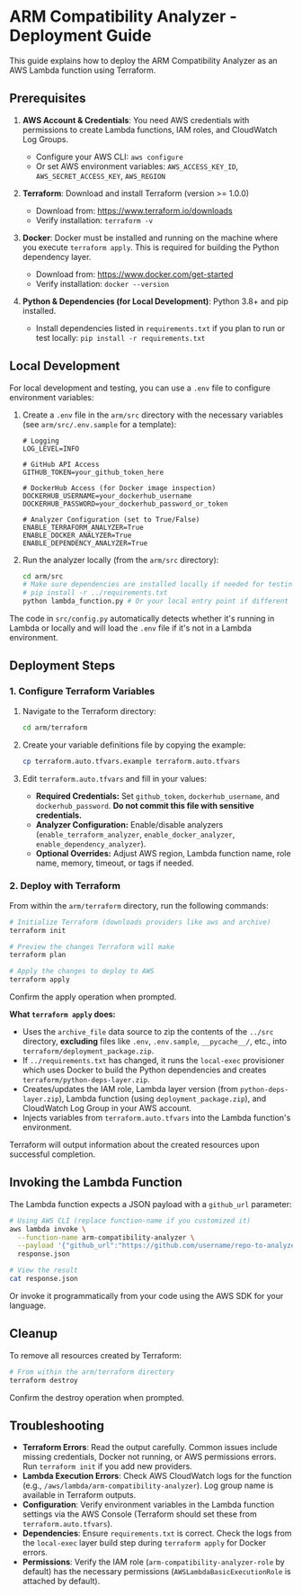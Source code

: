 # ARM Compatibility Analyzer - Deployment Guide

This guide explains how to deploy the ARM Compatibility Analyzer as an AWS Lambda function using Terraform.

## Prerequisites

1. **AWS Account & Credentials**: You need AWS credentials with permissions to create Lambda functions, IAM roles, and CloudWatch Log Groups.
    * Configure your AWS CLI: `aws configure`
    * Or set AWS environment variables: `AWS_ACCESS_KEY_ID`, `AWS_SECRET_ACCESS_KEY`, `AWS_REGION`

2. **Terraform**: Download and install Terraform (version >= 1.0.0)
    * Download from: <https://www.terraform.io/downloads>
    * Verify installation: `terraform -v`

3. **Docker**: Docker must be installed and running on the machine where you execute `terraform apply`. This is required for building the Python dependency layer.
    * Download from: <https://www.docker.com/get-started>
    * Verify installation: `docker --version`

4. **Python & Dependencies (for Local Development)**: Python 3.8+ and pip installed.
    * Install dependencies listed in `requirements.txt` if you plan to run or test locally: `pip install -r requirements.txt`

## Local Development

For local development and testing, you can use a `.env` file to configure environment variables:

1. Create a `.env` file in the `arm/src` directory with the necessary variables (see `arm/src/.env.sample` for a template):

    ```dotenv
    # Logging
    LOG_LEVEL=INFO

    # GitHub API Access
    GITHUB_TOKEN=your_github_token_here

    # DockerHub Access (for Docker image inspection)
    DOCKERHUB_USERNAME=your_dockerhub_username
    DOCKERHUB_PASSWORD=your_dockerhub_password_or_token

    # Analyzer Configuration (set to True/False)
    ENABLE_TERRAFORM_ANALYZER=True
    ENABLE_DOCKER_ANALYZER=True
    ENABLE_DEPENDENCY_ANALYZER=True
    ```

2. Run the analyzer locally (from the `arm/src` directory):

    ```bash
    cd arm/src
    # Make sure dependencies are installed locally if needed for testing
    # pip install -r ../requirements.txt
    python lambda_function.py # Or your local entry point if different
    ```

The code in `src/config.py` automatically detects whether it's running in Lambda or locally and will load the `.env` file if it's not in a Lambda environment.

## Deployment Steps

### 1. Configure Terraform Variables

1. Navigate to the Terraform directory:

    ```bash
    cd arm/terraform
    ```

2. Create your variable definitions file by copying the example:

    ```bash
    cp terraform.auto.tfvars.example terraform.auto.tfvars
    ```

3. Edit `terraform.auto.tfvars` and fill in your values:
    * **Required Credentials:** Set `github_token`, `dockerhub_username`, and `dockerhub_password`. **Do not commit this file with sensitive credentials.**
    * **Analyzer Configuration:** Enable/disable analyzers (`enable_terraform_analyzer`, `enable_docker_analyzer`, `enable_dependency_analyzer`).
    * **Optional Overrides:** Adjust AWS region, Lambda function name, role name, memory, timeout, or tags if needed.

### 2. Deploy with Terraform

From within the `arm/terraform` directory, run the following commands:

```bash
# Initialize Terraform (downloads providers like aws and archive)
terraform init

# Preview the changes Terraform will make
terraform plan

# Apply the changes to deploy to AWS
terraform apply
```

Confirm the apply operation when prompted.

**What `terraform apply` does:**

* Uses the `archive_file` data source to zip the contents of the `../src` directory, **excluding** files like `.env`, `.env.sample`, `__pycache__/`, etc., into `terraform/deployment_package.zip`.
* If `../requirements.txt` has changed, it runs the `local-exec` provisioner which uses Docker to build the Python dependencies and creates `terraform/python-deps-layer.zip`.
* Creates/updates the IAM role, Lambda layer version (from `python-deps-layer.zip`), Lambda function (using `deployment_package.zip`), and CloudWatch Log Group in your AWS account.
* Injects variables from `terraform.auto.tfvars` into the Lambda function's environment.

Terraform will output information about the created resources upon successful completion.

## Invoking the Lambda Function

The Lambda function expects a JSON payload with a `github_url` parameter:

```bash
# Using AWS CLI (replace function-name if you customized it)
aws lambda invoke \
  --function-name arm-compatibility-analyzer \
  --payload '{"github_url":"https://github.com/username/repo-to-analyze"}' \
  response.json

# View the result
cat response.json
```

Or invoke it programmatically from your code using the AWS SDK for your language.

## Cleanup

To remove all resources created by Terraform:

```bash
# From within the arm/terraform directory
terraform destroy
```

Confirm the destroy operation when prompted.

## Troubleshooting

* **Terraform Errors**: Read the output carefully. Common issues include missing credentials, Docker not running, or AWS permissions errors. Run `terraform init` if you add new providers.
* **Lambda Execution Errors**: Check AWS CloudWatch logs for the function (e.g., `/aws/lambda/arm-compatibility-analyzer`). Log group name is available in Terraform outputs.
* **Configuration**: Verify environment variables in the Lambda function settings via the AWS Console (Terraform should set these from `terraform.auto.tfvars`).
* **Dependencies**: Ensure `requirements.txt` is correct. Check the logs from the `local-exec` layer build step during `terraform apply` for Docker errors.
* **Permissions**: Verify the IAM role (`arm-compatibility-analyzer-role` by default) has the necessary permissions (`AWSLambdaBasicExecutionRole` is attached by default).

